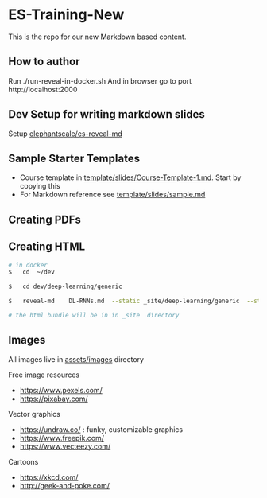 # ES-Training-New
This is the repo for our new Markdown based content.

## How to author
Run
        ./run-reveal-in-docker.sh
And in browser go to port http://localhost:2000

## Dev Setup for writing markdown slides

Setup [elephantscale/es-reveal-md](https://hub.docker.com/r/elephantscale/es-reveal-md)

## Sample Starter Templates
- Course template in  [template/slides/Course-Template-1.md](template/slides/Course-Template-1.md).  Start by copying this
- For Markdown reference see [template/slides/sample.md](template/slides/sample.md)

## Creating PDFs

## Creating HTML

```bash
# in docker
$   cd  ~/dev

$   cd dev/deep-learning/generic

$   reveal-md    DL-RNNs.md  --static _site/deep-learning/generic  --static-dirs=../../assets

# the html bundle will be in in _site  directory
```

## Images

All images live in [assets/images](assets/images) directory

Free image resources
- https://www.pexels.com/
- https://pixabay.com/

Vector graphics
- https://undraw.co/ : funky, customizable graphics
- https://www.freepik.com/
- https://www.vecteezy.com/

Cartoons
- https://xkcd.com/
- http://geek-and-poke.com/
